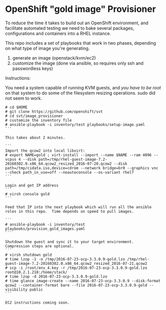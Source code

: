 # OpenShift "gold image" Provisioner

To reduce the time it takes to build out an OpenShift environment, and facilitate automated testing we need to bake several packages, configurations and containers into a RHEL instance.

This repo includes a set of playbooks that work in two phases, depending on what type of image you're generating.

1) generate an image (openstack/kvm/ec2)
2) customize the image (done via ansible, so requires only ssh and passwordless keys)

Instructions:

You need a system capable of running KVM guests, and *you have to be root* on that system to do some of the filesystem resizing operations.
sudo did not seem to work.

````
# cd $HOME
# git clone https://github.com/openshift/svt
# cd svt/image_provisioner
# customize the inventory file
# ansible-playbook -i inventory/test playbooks/setup-image.yaml
```

This takes about 2 minutes.

```
Import the qcow2 into local libvirt:
# export NAME=gold ; virt-install --import --name $NAME --ram 4096 --vcpus 4 --disk path=/tmp/rhel-guest-image-7.2-20160302.0.x86_64.qcow2_resized_2016-07-20.qcow2 --disk path=/tmp/cidata.iso,device=cdrom --network bridge=br0 --graphics vnc --check path_in_use=off --noautoconsole --os-variant rhel7
```

Login and get IP address
```
# virsh console gold 
```

Feed that IP into the next playbook which will run all the ansible roles in this repo.  Time depends on speed to pull images.

```
# ansible-playbook -i inventory/test playbooks/provision_gold_images.yaml 
```

Shutdown the guest and sync it to your target environment.  Compression steps are optional.
```
# virsh shutdown gold
# time lzop -1 -o /tmp/2016-07-23-ocp-3.3.0.9-gold.lzo /tmp/rhel-guest-image-7.2-20160302.0.x86_64.qcow2_resized_2016-07-21.qcow2
# scp -i /root/env_4.key -r /tmp/2016-07-23-ocp-3.3.0.9-gold.lzo root@10.2.1.218:/home/stack/
# time lzop -d 2016-07-23-ocp-3.3.0.9-gold.lzo
# time glance image-create --name 2016-07-23-ocp-3.3.0.9 --disk-format qcow2 --container-format bare --file 2016-07-23-ocp-3.3.0.9-gold --visibility public
```

EC2 instructions coming soon.

